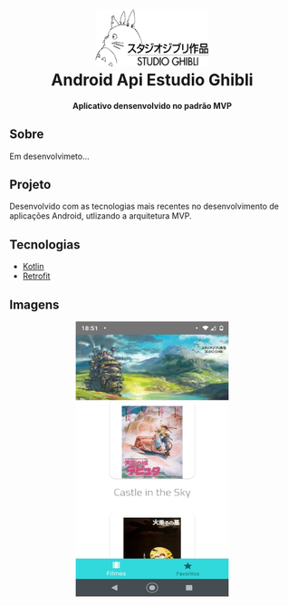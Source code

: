 <h1 align="center">
  <img alt="React RocketShoes" 
  width="200" height="100"
    src="resources/ghibli_logo.png" />
  <br>
  Android Api Estudio Ghibli
</h1>

<h4 align="center">
  Aplicativo densenvolvido no padrão MVP


## Sobre
Em desenvolvimeto...

## Projeto
Desenvolvido com as tecnologias mais recentes no desenvolvimento de aplicações Android, utlizando a arquitetura MVP.

## Tecnologias

-  [Kotlin](https://kotlinlang.org/)
-  [Retrofit](https://square.github.io/retrofit/)



## Imagens

<p align="center">
  <img alt="Demo on Netlify" width="270" height="485" src="resources/fimes.jpeg">
</p>